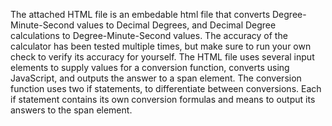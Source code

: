 The attached HTML file is an embedable html file that converts Degree-Minute-Second values to Decimal Degrees, and Decimal Degree calculations to Degree-Minute-Second values. The accuracy of the calculator has been tested multiple times, but make sure to run your own check to verify its accuracy for yourself. The HTML file uses several input elements to supply values for a conversion function, converts using JavaScript, and outputs the answer to a span element. The conversion function uses two if statements, to differentiate between conversions. Each if statement contains its own conversion formulas and means to output its answers to the span element.
